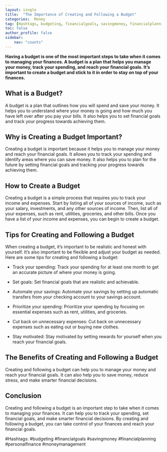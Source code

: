 ```yaml
---
layout: single
title:  "The Importance of Creating and Following a Budget"
categories:  Money
tag: [Hashtags, budgeting, financialgoals, savingmoney, financialplanning, personalfinance, moneymanagement, ]
toc: false
author_profile: false
sidebar:
    nav: "counts"
---
```

    
**Having a budget is one of the most important steps to take when it comes to managing your finances. A budget is a plan that helps you manage your money, track your spending, and reach your financial goals. It’s important to create a budget and stick to it in order to stay on top of your finances.**

## What is a Budget?
A budget is a plan that outlines how you will spend and save your money. It helps you to understand where your money is going and how much you have left over after you pay your bills. It also helps you to set financial goals and track your progress towards achieving them.

## Why is Creating a Budget Important?
Creating a budget is important because it helps you to manage your money and reach your financial goals. It allows you to track your spending and identify areas where you can save money. It also helps you to plan for the future by setting financial goals and tracking your progress towards achieving them.

## How to Create a Budget
Creating a budget is a simple process that requires you to track your income and expenses. Start by listing all of your sources of income, such as your salary, investments, and any other sources of income. Then, list all of your expenses, such as rent, utilities, groceries, and other bills. Once you have a list of your income and expenses, you can begin to create a budget.

## Tips for Creating and Following a Budget
When creating a budget, it’s important to be realistic and honest with yourself. It’s also important to be flexible and adjust your budget as needed. Here are some tips for creating and following a budget:

- Track your spending: Track your spending for at least one month to get an accurate picture of where your money is going.

- Set goals: Set financial goals that are realistic and achievable.

- Automate your savings: Automate your savings by setting up automatic transfers from your checking account to your savings account.

- Prioritize your spending: Prioritize your spending by focusing on essential expenses such as rent, utilities, and groceries.

- Cut back on unnecessary expenses: Cut back on unnecessary expenses such as eating out or buying new clothes.

- Stay motivated: Stay motivated by setting rewards for yourself when you reach your financial goals.

## The Benefits of Creating and Following a Budget
Creating and following a budget can help you to manage your money and reach your financial goals. It can also help you to save money, reduce stress, and make smarter financial decisions.

## Conclusion
Creating and following a budget is an important step to take when it comes to managing your finances. It can help you to track your spending, set financial goals, and make smarter financial decisions. By creating and following a budget, you can take control of your finances and reach your financial goals.

#Hashtags:
#budgeting #financialgoals #savingmoney #financialplanning #personalfinance #moneymanagement